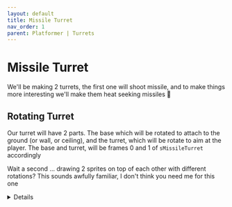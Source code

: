 ```yaml
---
layout: default
title: Missile Turret
nav_order: 1
parent: Platformer | Turrets
---
```


# Missile Turret

We'll be making 2 turrets, the first one will shoot missile, and to make things more interesting we'll make them heat seeking missiles 🎯

## Rotating Turret

Our turret will have 2 parts. The base which will be rotated to attach to the ground (or wall, or ceiling), and the turret, which will be rotate to aim at the player. The base and turret, will be frames 0 and 1 of ``sMissileTurret`` accordingly

Wait a second ... drawing 2 sprites on top of each other with different rotations? This sounds awfully familiar, I don't think you need me for this one

<details data-summary="How to make a rotating turret w/ a still base?" markdown="1">
```
// oTurret Create Event
turret_angle = 0;

// oTurret Step Event
//// GUN ANGLE
{
	turret_angle = point_direction(x, y, oPlayer.x, oPlayer.y);
}

// oTurret Draw Event
// base
draw_sprite_ext(sprite_index, 0, x, y, image_xscale, image_yscale, image_angle, image_blend, image_alpha);
// turret
draw_sprite_ext(sprite_index, 1, x, y, abs(image_xscale), abs(image_yscale), turret_angle, image_blend, image_alpha);
```

``sMissileTurret`` origin: First off, since we have rotation be sure to set the sprite origin at the axis of rotation. May as well set it for the flame turret too while you're at it

![](../../images/platformer/turret_origin.png) <!-- include both missile and flame turret -->

``point_direction``: Previously we've used this to find the direction pointing to the mouse. Now we're using it to find the direction from the turret's position to the player's position

``// base``: We draw the base first since we want it to be behind the turret. With the exception of frame 0, this will use all the default ``draw_sprite_ext`` variables. Also I explictly want to use ``image_angle`` here because I plan to rotate the base in the room editor to make it attach to the walls

``// turret``: Very similar to ``// base``, but we want to use frame 1 instead of frame 0, and we want to use the ``turret_angle`` variable instead of using the default ``image_angle``. Using ``abs()`` on the scale variables is kind of a bonus. If I enlarge the turret in the room editor, I want those size changes to be applied to both the base and the turret. BUT, if use negative scales to reflect the object in the room editor, then that could mess up the look of the turret rotation. Hence ``abs()``

</details>

When we test it out we should see a living rotating turret

![](../../images/platformer/turret_rotation.gif)

## Turret Damage

Now let's have the turret take damage. I think you can actually handle this as well

So we want the turret to lose hp whenever the player's bullets collide with it, and then die when it loses all hp. As a bonus making you can research [``image_blend``](https://manual.yoyogames.com/GameMaker_Language/GML_Reference/Asset_Management/Sprites/Sprite_Instance_Variables/image_blend.htm) and use it to adjust the turret color when it's hurt

HINT: I ended up needing [instance_place](https://manual.yoyogames.com/GameMaker_Language/GML_Reference/Asset_Management/Instances/instance_place.htm) to get this working, so you can read up on that if you hit issues

<details data-summary="How to make the turret take damage?" markdown="1">

```
// oTurret Create Event
hp = 3;

// oBullet Step Event
//// TURRET COLLISION
{
	if(place_meeting(x+dx, y+dy, oTurret)){
		var turret = instance_place(x+dx, y+dy, oTurret);
		with(turret){
			hp--;
			image_blend = c_red;
			alarm[0] = 10;
		}
		instance_destroy();
	}
}
//// WALL COLLISION
//// APPLY MOVEMENT

// oTurret alarm 0 event
image_blend = c_white;

// oTurret Step Event
//// GUN ANGLE
//// DEATH
{
	if(hp <= 0){
		instance_destroy();
	}
}
```

``instance_place``: Hopefully the basic structure makes sense. If we're about to collide with a turret, decrease the health within the turret, and then destroy the bullet. ``instance_place`` is the head scratcher, why not just do ``with(oTurret)``? If you do ``with(oTurret)`` and put multiple turrets in the room, the issue will be pretty clear. ``with(oTurret)`` doesn't know which turret you want to hurt, so it just hurts ALL turrets. To fix this we use ``instance_place`` to get the exact turret instance that we're colliding with. ``instance_place`` is almost identical to ``place_meeting`` the only difference is that ``place_meeting`` returns a boolean indicating whether it found another instance, whereas ``instance_place`` returns the actual id of the instance that it found. Now when we use ``with`` we're only executing the code on the turret that we collided with

``image_blend = c_red;``: Here I'm changing blend to red to add a red tint to the sprite.

``alarm[0]``: In this case I only want it to flicker red, and then go back to white (meaning no tint). So I set the alarm to a smaller number (10 is 1/3 of a second), and then when the alarm goes off we switch image_blend back to ``c_white``.

``image_blend = merge_color(c_red, c_white, hp/3);``: An alternative to flickering is to have the turret keep the tint and get more red on every hit. To do that you can replace ``image_blend = c_red;`` with the ``merge_color`` line, and then remove all the alarm logic. ``merge_color`` takes 2 colors and then mixes them depending on the third, amount, parameter. 0 means all red, 1 means all white, and .5 would be and equal mix of both (pink I guess?). So we can calculate amount based on hp to make it become more red as the hp gets smaller

</details>

Once we've added all that our turrets should be killable

![](../../images/platformer/turret_death.gif)

## Basic Missiles

So now we can fight the turrets, but it's kind of an unfair fight. Let's give it some missiles to fight back

I'll let you handle the basic missiles first, then I'll take the wheel and help with the heat seeking. The basic missiles will essentially be the same as the bullets. We want the turret's to make the missiles using a recurring alarm, and then after that the bullets should continue to move in the direction they were shot

<details data-summary="How to code up basic missiles?" markdown="1">

```
// oTurret Create Event
alarm[0] = random_range(3*room_speed, 5*room_speed);
center_to_turret_end_dist = 64;

// oTurret Alarm[0] Event
alarm[0] = random_range(3*room_speed, 5*room_speed);

var turret_end_x = lengthdir_x(center_to_turret_end_dist , turret_angle);
var turret_end_y = lengthdir_y(center_to_turret_end_dist , turret_angle);
with(instance_create_layer(x+turret_end_x, y+turret_end_y, layer, oMissile)){
	image_angle = other.turret_angle;
}
```

Overall this is pretty much identical to the logic we had for the player to fire bullet, w/ a couple of key differences

``alarm[0]``: Instead of trigger on mouse click, I'm triggering the missiles in the alarm, and we use ``alarm[0] = random_range(3*room_speed, 5*room_speed);`` in each event to make sure it keeps firing every 3-5 seconds

``dx`` / ``dy``: In the player shooting version we set the ``dx``/``dy`` for the bullet. In this case I've opted to leave it in angle. We'll get to that in a bit

```
// oMissile Create Event
mv_speed = 3;

// oMissile Step Event
//// MOVEMENT
{
	var dx = lengthdir_x(mv_speed, image_angle);
	var dy = lengthdir_y(mv_speed, image_angle);
}
//// DEATH
{
	if(not place_free(x, y)){
		instance_destroy();
	}
}
//// APPLY MOVEMENT
{
	x += dx;
	y += dy;
}
```

Axis of rotation: Since the missile will be rotating, we need to think of the axis of rotation. Since it's rectangular we could probably put the axis of rotation anywhere along the center of the missile, but I'll just keep thing simple and stick with center-center (but it would be interesting to experimenting with how the axis of rotation affect the look of the missile)

![](../../images/platformer/missile_origin.png)

``var dx`` / ``var dy``: Here I've made ``dx``/``dy`` local variables instead of instance variables. Later we're going to be continuously adjusting the ``image_angle``, instead of having a consistent ``dx`` / ``dy`` as I normally would, I'm going to make ``image_angle`` the primary variable, and recalculate ``dx``/``dy`` on the fly. Aside from that the ``lengthdir`` calculations are identical to the calculations made when the player spawns her bullets

</details>

Now our turret can actually shoot!

![](../../images/platformer/turret_shooting.gif)

## Heat Seeking

It doesn't really matter, since the missiles can't hurt you yet, but you may have noticed that they're pretty easy to dodge. Let's fix that by making them angle toward the player as they fly along

I've been making you do alot of the driving on this section, and you can probably give this one a try as well, but I think I'll take the wheel on this one (I'm getting rusty)

I'll start with a simple approach

```
// oMissile Create Event
rot_speed = 5;
// oMissile Step Event
//// HEAT SEEKING
{
	var target_angle = point_direction(x, y, oPlayer.x, oPlayer.y);
	if(abs(target_angle-image_angle) < rot_speed){
		image_angle = target_angle;
	}else if(target_angle > image_angle){
		image_angle += rot_speed;
	}else{
		image_angle -= rot_speed;
	}
}
//// MOVEMENT
//// DEATH
//// APPLY MOVEMENT
```

``target_angle``: The represents the target or goal for the missile. I couldn't just done ``image_angle = target_angle;``, but this would have made the missile rotate too quickly, and it would be hard to dodge. Instead we have a target, and the missile will work toward that target over multiple steps

``abs(target_angle-image_angle)``: The if statement basically says "if the ``target_angle`` is bigger, make the ``image_angle`` bigger, otherwise make the ``image_angle`` smaller". But we can't leave it at that, otherwise if it's too close it'll spasm back and forth every frame (we had the same issue back in "Pong | Extreme Edition | Upkeep" fixing AI spasms). So instead we first use ``abs()`` to check the distance to the ``target_angle`` and lock to the ``target_angle`` if we're too close

When you test this out it works pretty good 😊

![](../../images/platformer/turret_heatseek_good.gif)

... or at least for the most part 😩

![](../../images/platformer/turret_heatseek_edgecase.gif)

## Heat Seeking Edge Case

An example of where we'd hit this issue is if the ``target_angle`` is 10, and the ``image_angle`` is 350

![](../../images/platformer/turret_heatseek_edgecase_example.png)

To the eye to clear shortest path is for ``image_angle`` to increase, but the code see that ``target_angle < image_angle`` and so it decreases. It's doesn't take into account that the angle wraps around and that 360 and 0 are the same place. Luckily game maker has a function called ``angle_difference()`` to the rescue. If we test out ``angle_difference(10, 350)`` it's smart enough to figure out the actual shortest distance and it returns ``20``

```
// oMissile Step Event
//// HEAT SEEKING
{
	var target_angle = point_direction(x, y, oPlayer.x, oPlayer.y);
	var diff = angle_difference(target_angle, image_angle);
	if(abs(diff) < rot_speed){
		image_angle = target_angle;
	}else if(diff > 0){
		image_angle += rot_speed;
	}else{
		image_angle -= rot_speed;
	}
}
//// MOVEMENT
//// DEATH
//// APPLY MOVEMENT
```

``abs(diff)``: Hopefully this feels like a naturaly extension of the previous implementation. We used to apply ``abs()`` to ``target_angle-image_angle``, which is the error prone way to find the difference, so we just replace that with the ``angle_difference()`` output to fix things

``diff > 0``: This is also a natural extension of the previous code, but it's a little less obvious. The original version was ``target_angle > image_angle``, but we could write that as ``target_angle-image_angle > 0`` and that'll still be valid because math (if you subtract the same value from both sides, in this case ``image_angle``, then comparison will still be the same). Now we can see the error prone difference again ``target_angle-image_angle``, so we just replace that with the new ``diff`` and we're done

> **Can you do this in less than 9 lines of code?** It's kind of bulky isn't it 🤓. I was trying to think through shorter way, but then I realized that the angle_difference documentation example already has a slick 3 line solution [docs](https://manual.yoyogames.com/GameMaker_Language/GML_Reference/Maths_And_Numbers/Angles_And_Distance/angle_difference.htm). Just be aware that they opted to reverse the order of the angle_difference parameters. I think my ordering is more intuitive, but to each their own I guess

Now we have true edge-caseless heat seeking missiles 🎉🍾

![](../../images/platformer/turret_heatseek_edgecase_fixed.gif)
